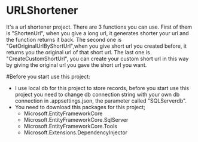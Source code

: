 # URLShortener
It's a url shortener project. There are 3 functions you can use.
First of them is "ShortenUrl", when you give a long url, it generates shorter your url and the function returns it back.
The  second one is "GetOriginalUrlByShortUrl",when you give short url you created before, it returns you the original url of that short url.
The last one is "CreateCustomShortUrl", you can create your custom short url in this way by giving the original url you gave the short url you want.

#Before you start use this project:
  * I use local db for this project to store records, before you start use this project you need to change db connection string with your own db connection in .appsettings.json, the parameter called "SQLServerdb".
  * You need to download this packages for this project;
    - Microsoft.EntityFrameworkCore
    - Microsoft.EntityFrameworkCore.SqlServer
    -  Microsoft.EntityFrameworkCore.Tools
    -  Microsoft.Extensions.DependencyInjector
    

